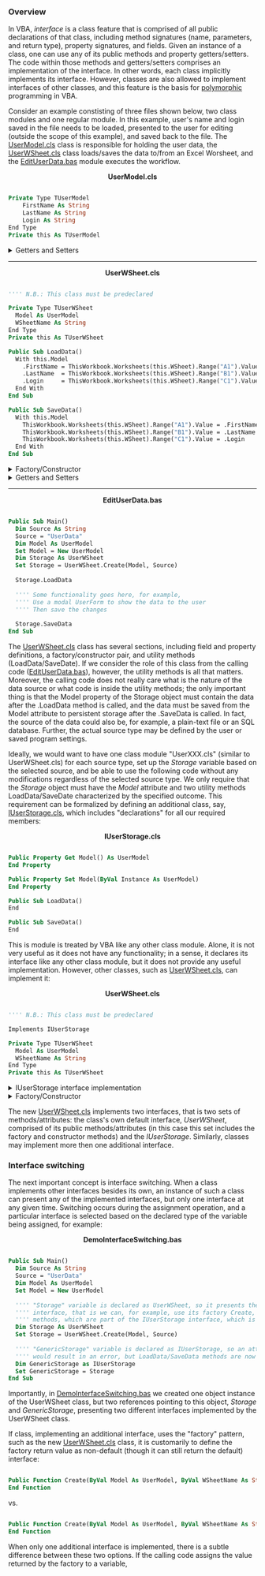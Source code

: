 ### Overview

In VBA, *interface* is a class feature that is comprised of all public declarations of that class, including method signatures (name, parameters, and return type), property signatures, and fields. Given an instance of a class, one can use any of its public methods and property getters/setters. The code within those methods and getters/setters comprises an implementation of the interface. In other words, each class implicitly implements its interface. However, classes are also allowed to implement interfaces of other classes, and this feature is the basis for [polymorphic][Polymorphism] programming in VBA.

Consider an example constisting of three files shown below, two class modules and one regular module. In this example, user's name and login saved in the file needs to be loaded, presented to the user for editing (outside the scope of this example), and saved back to the file. The [UserModel.cls](#UserModel.cls) class is responsible for holding the user data, the [UserWSheet.cls](#UserWSheet.cls) class loads/saves the data to/from an Excel Worsheet, and the [EditUserData.bas](#EditUserData.bas) module executes the workflow.

<a name="UserModel.cls"></a>
<p align="center"><b>UserModel.cls</b></p>

```vb

Private Type TUserModel
	FirstName As String
	LastName As String
	Login As String
End Type
Private this As TUserModel

```

<details><summary>Getters and Setters</summary>

```vb

Public Property Let FirstName(ByVal Value As String)
  FirstName = Value
End Property

Public Property Get FirstName() As String
  FirstName = this.FirstName
End Property

Public Property Let LastName(ByVal Value As String)
  LastName = Value
End Property

Public Property Get LastName() As String
  LastName = this.LastName
End Property

Public Property Let Login(ByVal Value As String)
  Login = Value
End Property

Public Property Get Login() As String
  Login = this.Login
End Property

```

</details>

___
<a name="UserWSheet.cls"></a>
<p align="center"><b>UserWSheet.cls</b></p>

```vb

'''' N.B.: This class must be predeclared

Private Type TUserWSheet
  Model As UserModel
  WSheetName As String
End Type
Private this As TUserWSheet

Public Sub LoadData()
  With this.Model
    .FirstName = ThisWorkbook.Worksheets(this.WSheet).Range("A1").Value
    .LastName  = ThisWorkbook.Worksheets(this.WSheet).Range("B1").Value
    .Login     = ThisWorkbook.Worksheets(this.WSheet).Range("C1").Value
  End With
End Sub

Public Sub SaveData()
  With this.Model
    ThisWorkbook.Worksheets(this.WSheet).Range("A1").Value = .FirstName
    ThisWorkbook.Worksheets(this.WSheet).Range("B1").Value = .LastName
    ThisWorkbook.Worksheets(this.WSheet).Range("C1").Value = .Login
  End With
End Sub

```

<details><summary>Factory/Constructor</summary>

```vb

Public Function Create(ByVal Model As UserModel, ByVal WSheetName As String) As UserWSheet
  Dim Instance As UserWSheet
  Set Instance = New UserWSheet
  Instance.Init Model, WSheetName
  Set Create = Instance
End Function
  
Public Sub Init(ByVal Model As UserModel, ByVal WSheetName As String)
  Set this.Model = Model
  this.WSheetName = WSheetName
End Sub

```
  
</details>

<details><summary>Getters and Setters</summary>

```vb

Public Property Get Model() As UserModel
  Set Model = this.Model
End Property

Public Property Set Model(ByVal Instance As UserModel)
  Set this.Model = Instance
End Property

```

</details>

___
<a name="EditUserData.bas"></a>
<p align="center"><b>EditUserData.bas</b></p>

```vb

Public Sub Main()
  Dim Source As String
  Source = "UserData"
  Dim Model As UserModel
  Set Model = New UserModel
  Dim Storage As UserWSheet
  Set Storage = UserWSheet.Create(Model, Source)
  
  Storage.LoadData
  
  '''' Some functionality goes here, for example,
  '''' Use a modal UserForm to show the data to the user
  '''' Then save the changes
  
  Storage.SaveData
End Sub

```

The [UserWSheet.cls](#UserWSheet.cls) class has several sections, including field and property definitions, a factory/constructor pair, and utility methods (LoadData/SaveDate). If we consider the role of this class from the calling code ([EditUserData.bas](#EditUserData.bas)), however, the utility methods is all that matters. Moreover, the calling code does not really care what is the nature of the data source or what code is inside the utility methods; the only important thing is that the Model property of the Storage object must contain the data after the .LoadData method is called, and the data must be saved from the Model attribute to persistent storage after the .SaveData is called. In fact, the source of the data could also be, for example, a plain-text file or an SQL database. Further, the actual source type may be defined by the user or saved program settings. 

Ideally, we would want to have one class module "UserXXX.cls" (similar to UserWSheet.cls) for each source type, set up the *Storage* variable based on the selected source, and be able to use the following code without any modifications regardless of the selected source type. We only require that the *Storage* object must have the *Model* attribute and two utility methods LoadData/SaveDate characterized by the specified outcome. This requirement can be formalized by defining an additional class, say, [IUserStorage.cls](#IUserStorage.cls), which includes "declarations" for all our required members:

<a name="IUserStorage.cls"></a>
<p align="center"><b>IUserStorage.cls</b></p>

```vb

Public Property Get Model() As UserModel
End Property

Public Property Set Model(ByVal Instance As UserModel)
End Property

Public Sub LoadData()
End

Public Sub SaveData()
End

```

This is module is treated by VBA like any other class module. Alone, it is not very useful as it does not have any functionality; in a sense, it declares its interface like any other class module, but it does not provide any useful implementation. However, other classes, such as [UserWSheet.cls](#UserWSheet.cls), can implement it:

<a name="UserWSheetI.cls"></a>
<p align="center"><b>UserWSheet.cls</b></p>

```vb

'''' N.B.: This class must be predeclared

Implements IUserStorage

Private Type TUserWSheet
  Model As UserModel
  WSheetName As String
End Type
Private this As TUserWSheet

```

<details><summary>IUserStorage interface implementation</summary>

```vb

Private Sub IUserStorage_LoadData()
  With this.Model
    .FirstName = ThisWorkbook.Worksheets(this.WSheet).Range("A1").Value
    .LastName  = ThisWorkbook.Worksheets(this.WSheet).Range("B1").Value
    .Login     = ThisWorkbook.Worksheets(this.WSheet).Range("C1").Value
  End With
End Sub

Private Sub IUserStorage_SaveData()
  With this.Model
    ThisWorkbook.Worksheets(this.WSheet).Range("A1").Value = .FirstName
    ThisWorkbook.Worksheets(this.WSheet).Range("B1").Value = .LastName
    ThisWorkbook.Worksheets(this.WSheet).Range("C1").Value = .Login
  End With
End Sub

Private Property Get IUserStorage_Model() As UserModel
  Set IUserStorage_Model = this.Model
End Property

Private Property Set IUserStorage_Model(ByVal Instance As UserModel)
  Set this.Model = Instance
End Property

```

</details>

<details><summary>Factory/Constructor</summary>

```vb

Public Function Create(ByVal Model As UserModel, ByVal WSheetName As String) As UserWSheet
  Dim Instance As UserWSheet
  Set Instance = New UserWSheet
  Instance.Init Model, WSheetName
  Set Create = Instance
End Function
  
Public Sub Init(ByVal Model As UserModel, ByVal WSheetName As String)
  Set this.Model = Model
  this.WSheetName = WSheetName
End Sub

```

</details>

The new [UserWSheet.cls](#UserWSheetI.cls) implements two interfaces, that is two sets of methods/attributes: the class's own default interface, *UserWSheet*, comprised of its public methods/attributes (in this case this set includes the factory and constructor methods) and the *IUserStorage*. Similarly, classes may implement more then one additional interface.

### Interface switching

The next important concept is interface switching. When a class implements other interfaces besides its own, an instance of such a class can present any of the implemented interfaces, but only one interface at any given time. Switching occurs during the assignment operation, and a particular interface is selected based on the declared type of the variable being assigned, for example:

<a name="DemoInterfaceSwitching.bas"></a>
<p align="center"><b>DemoInterfaceSwitching.bas</b></p>

```vb

Public Sub Main()
  Dim Source As String
  Source = "UserData"
  Dim Model As UserModel
  Set Model = New UserModel
  
  '''' "Storage" variable is declared as UserWSheet, so it presents the default UserWSheet
  '''' interface, that is we can, for example, use its factory Create, but not the utility
  '''' methods, which are part of the IUserStorage interface, which is now hidden.
  Dim Storage As UserWSheet
  Set Storage = UserWSheet.Create(Model, Source)
  
  '''' "GenericStorage" variable is declared as IUserStorage, so an attempt to call the factory
  '''' would result in an error, but LoadData/SaveData methods are now available
  Dim GenericStorage as IUserStorage
  Set GenericStorage = Storage
End Sub

```

Importantly, in [DemoInterfaceSwitching.bas](#DemoInterfaceSwitching.bas) we created one object instance of the UserWSheet class, but two references pointing to this object, *Storage* and *GenericStorage*, presenting two different interfaces implemented by the UserWSheet class.

If class, implementing an additional interface, uses the "factory" pattern, such as the new [UserWSheet.cls](#UserWSheetI.cls) class, it is customarily to define the factory return value as non-default (though it can still return the default) interface:

```vb

Public Function Create(ByVal Model As UserModel, ByVal WSheetName As String) As IUserStorage
End Function

```

vs.

```vb

Public Function Create(ByVal Model As UserModel, ByVal WSheetName As String) As UserWSheet
End Function

```

When only one additional interface is implemented, there is a subtle difference between these two options. If the calling code assigns the value returned by the factory to a variable, 

[Polymorphism]: https://en.wikipedia.org/wiki/Polymorphism_(computer_science)
